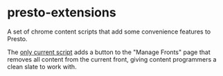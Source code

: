presto-extensions
=================

A set of chrome content scripts that add some convenience features to Presto.

The [only current script](clearfront.js) adds a button to the "Manage Fronts" page that removes all content from the current front, giving content programmers a clean slate to work with.
